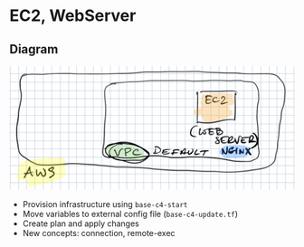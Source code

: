 # EC2, WebServer

## Diagram

![img](../img/aws2.png)

- Provision infrastructure using ```base-c4-start```
- Move variables to external config file (```base-c4-update.tf```)
- Create plan and apply changes
- New concepts: connection, remote-exec

